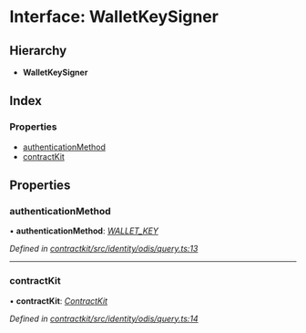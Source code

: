 # Interface: WalletKeySigner

## Hierarchy

* **WalletKeySigner**

## Index

### Properties

* [authenticationMethod](_contractkit_src_identity_odis_query_.walletkeysigner.md#authenticationmethod)
* [contractKit](_contractkit_src_identity_odis_query_.walletkeysigner.md#contractkit)

## Properties

###  authenticationMethod

• **authenticationMethod**: *[WALLET_KEY](../enums/_contractkit_src_identity_odis_query_.authenticationmethod.md#wallet_key)*

*Defined in [contractkit/src/identity/odis/query.ts:13](https://github.com/celo-org/celo-monorepo/blob/master/packages/contractkit/src/identity/odis/query.ts#L13)*

___

###  contractKit

• **contractKit**: *[ContractKit](../classes/_contractkit_src_kit_.contractkit.md)*

*Defined in [contractkit/src/identity/odis/query.ts:14](https://github.com/celo-org/celo-monorepo/blob/master/packages/contractkit/src/identity/odis/query.ts#L14)*
